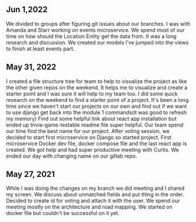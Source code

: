  ## Jun 1,2022
 We divided to groups after figuring git issues about our branches. I was with Amanda and Starr working on events microservice. We spend most of our time on how should the Location Entity get the data from. It was a long research and discussion. We created our models I've jumped into the views to finish at least events part. 


 ## May 31, 2022
 I created a file structure tree for team to help to visualize the project as like the other given repos on the weekend. It helps me to visualize and create a starter point and I was sure it will help to my team too. I did some quick research on the weekend to find a starter point of a project. It's been a long time since we haven't start our projects on our own and find out if we want to use django get back into the module 1 commands(it was good to refresh my memory) Find out some helpful link about react app installation but ended up trivia-game-testable readme file super helpful. 
 Our team spend our time find the best name for our project. After voting session, we decided to start first microservice on Django so started project. First microservice Docker dev file, docker compose file and the last react app is created. We got help and had super productive meeting with Curtis. We ended our day with changing name on our gitlab repo.  

## May 27, 2021
 While I was doing the changes on my branch we did meeting and I shared my screen. We discuss about unmatched fields and put thing in the order. Decided to create id for voting and attach it with the user. 
 We spend our meeting mostly on the architecture and road mapping. We started on docker file but couldn't be successful on it yet. 


